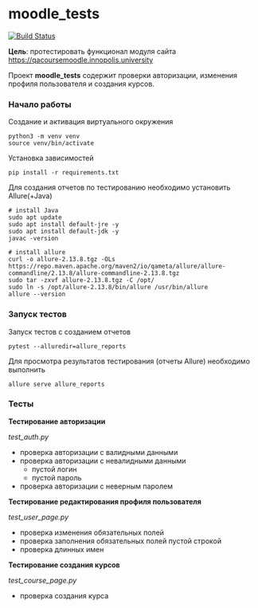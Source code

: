 # moodle_tests

[![Build Status](https://app.travis-ci.com/grsln/moodle_tests.svg?branch=main)](https://app.travis-ci.com/grsln/moodle_tests)

**Цель**: протестировать функционал модуля сайта https://qacoursemoodle.innopolis.university

Проект **moodle_tests** содержит проверки авторизации, изменения профиля пользователя и создания курсов.

### Начало работы

Создание и активация виртуального окружения

```
python3 -m venv venv
source venv/bin/activate
```

Установка зависимостей

```
pip install -r requirements.txt
```

Для создания отчетов по тестированию необходимо установить Allure(+Java)

```
# install Java
sudo apt update
sudo apt install default-jre -y
sudo apt install default-jdk -y
javac -version

# install allure
curl -o allure-2.13.8.tgz -OLs https://repo.maven.apache.org/maven2/io/qameta/allure/allure-commandline/2.13.8/allure-commandline-2.13.8.tgz
sudo tar -zxvf allure-2.13.8.tgz -C /opt/
sudo ln -s /opt/allure-2.13.8/bin/allure /usr/bin/allure
allure --version
```

### Запуск тестов

Запуск тестов с созданием отчетов

```
pytest --alluredir=allure_reports
```

Для просмотра результатов тестирования (отчеты Allure) необходимо выполнить

```
allure serve allure_reports
```

### Тесты

**Тестирование авторизации**

_test_auth.py_

* проверка авторизации с валидными данными
* проверка авторизации с невалидными данными
  * пустой логин
  * пустой пароль
* проверка авторизации с неверным паролем

**Тестирование редактирования профиля пользователя**

_test_user_page.py_

* проверка изменения обязательных полей
* проверка заполнения обязательных полей пустой строкой
* проверка длинных имен

**Тестирование создания курсов**

_test_course_page.py_

* проверка создания курса
